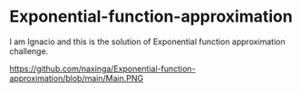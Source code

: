 # Exponential-function-approximation

I am Ignacio and this is the solution of Exponential function approximation challenge.

https://github.com/naxinga/Exponential-function-approximation/blob/main/Main.PNG
